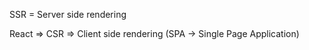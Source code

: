 SSR = Server side rendering

React => CSR => Client side rendering (SPA -> Single Page Application)
